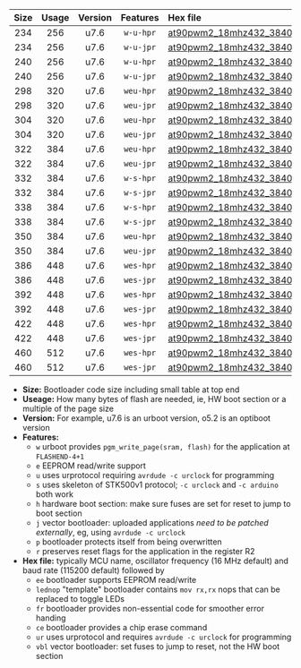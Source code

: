 |Size|Usage|Version|Features|Hex file|
|:-:|:-:|:-:|:-:|:--|
|234|256|u7.6|`w-u-hpr`|[at90pwm2_18mhz432_38400bps_ur.hex](https://raw.githubusercontent.com/stefanrueger/urboot/main/at90pwm2_18mhz432_38400bps_ur.hex)|
|234|256|u7.6|`w-u-jpr`|[at90pwm2_18mhz432_38400bps_ur_vbl.hex](https://raw.githubusercontent.com/stefanrueger/urboot/main/at90pwm2_18mhz432_38400bps_ur_vbl.hex)|
|240|256|u7.6|`w-u-hpr`|[at90pwm2_18mhz432_38400bps_lednop_ur.hex](https://raw.githubusercontent.com/stefanrueger/urboot/main/at90pwm2_18mhz432_38400bps_lednop_ur.hex)|
|240|256|u7.6|`w-u-jpr`|[at90pwm2_18mhz432_38400bps_lednop_ur_vbl.hex](https://raw.githubusercontent.com/stefanrueger/urboot/main/at90pwm2_18mhz432_38400bps_lednop_ur_vbl.hex)|
|298|320|u7.6|`weu-hpr`|[at90pwm2_18mhz432_38400bps_ee_ur.hex](https://raw.githubusercontent.com/stefanrueger/urboot/main/at90pwm2_18mhz432_38400bps_ee_ur.hex)|
|298|320|u7.6|`weu-jpr`|[at90pwm2_18mhz432_38400bps_ee_ur_vbl.hex](https://raw.githubusercontent.com/stefanrueger/urboot/main/at90pwm2_18mhz432_38400bps_ee_ur_vbl.hex)|
|304|320|u7.6|`weu-hpr`|[at90pwm2_18mhz432_38400bps_ee_lednop_ur.hex](https://raw.githubusercontent.com/stefanrueger/urboot/main/at90pwm2_18mhz432_38400bps_ee_lednop_ur.hex)|
|304|320|u7.6|`weu-jpr`|[at90pwm2_18mhz432_38400bps_ee_lednop_ur_vbl.hex](https://raw.githubusercontent.com/stefanrueger/urboot/main/at90pwm2_18mhz432_38400bps_ee_lednop_ur_vbl.hex)|
|322|384|u7.6|`weu-hpr`|[at90pwm2_18mhz432_38400bps_ee_lednop_fr_ur.hex](https://raw.githubusercontent.com/stefanrueger/urboot/main/at90pwm2_18mhz432_38400bps_ee_lednop_fr_ur.hex)|
|322|384|u7.6|`weu-jpr`|[at90pwm2_18mhz432_38400bps_ee_lednop_fr_ur_vbl.hex](https://raw.githubusercontent.com/stefanrueger/urboot/main/at90pwm2_18mhz432_38400bps_ee_lednop_fr_ur_vbl.hex)|
|332|384|u7.6|`w-s-hpr`|[at90pwm2_18mhz432_38400bps.hex](https://raw.githubusercontent.com/stefanrueger/urboot/main/at90pwm2_18mhz432_38400bps.hex)|
|332|384|u7.6|`w-s-jpr`|[at90pwm2_18mhz432_38400bps_vbl.hex](https://raw.githubusercontent.com/stefanrueger/urboot/main/at90pwm2_18mhz432_38400bps_vbl.hex)|
|338|384|u7.6|`w-s-hpr`|[at90pwm2_18mhz432_38400bps_lednop.hex](https://raw.githubusercontent.com/stefanrueger/urboot/main/at90pwm2_18mhz432_38400bps_lednop.hex)|
|338|384|u7.6|`w-s-jpr`|[at90pwm2_18mhz432_38400bps_lednop_vbl.hex](https://raw.githubusercontent.com/stefanrueger/urboot/main/at90pwm2_18mhz432_38400bps_lednop_vbl.hex)|
|350|384|u7.6|`weu-hpr`|[at90pwm2_18mhz432_38400bps_ee_lednop_fr_ce_ur.hex](https://raw.githubusercontent.com/stefanrueger/urboot/main/at90pwm2_18mhz432_38400bps_ee_lednop_fr_ce_ur.hex)|
|350|384|u7.6|`weu-jpr`|[at90pwm2_18mhz432_38400bps_ee_lednop_fr_ce_ur_vbl.hex](https://raw.githubusercontent.com/stefanrueger/urboot/main/at90pwm2_18mhz432_38400bps_ee_lednop_fr_ce_ur_vbl.hex)|
|386|448|u7.6|`wes-hpr`|[at90pwm2_18mhz432_38400bps_ee.hex](https://raw.githubusercontent.com/stefanrueger/urboot/main/at90pwm2_18mhz432_38400bps_ee.hex)|
|386|448|u7.6|`wes-jpr`|[at90pwm2_18mhz432_38400bps_ee_vbl.hex](https://raw.githubusercontent.com/stefanrueger/urboot/main/at90pwm2_18mhz432_38400bps_ee_vbl.hex)|
|392|448|u7.6|`wes-hpr`|[at90pwm2_18mhz432_38400bps_ee_lednop.hex](https://raw.githubusercontent.com/stefanrueger/urboot/main/at90pwm2_18mhz432_38400bps_ee_lednop.hex)|
|392|448|u7.6|`wes-jpr`|[at90pwm2_18mhz432_38400bps_ee_lednop_vbl.hex](https://raw.githubusercontent.com/stefanrueger/urboot/main/at90pwm2_18mhz432_38400bps_ee_lednop_vbl.hex)|
|422|448|u7.6|`wes-hpr`|[at90pwm2_18mhz432_38400bps_ee_lednop_fr.hex](https://raw.githubusercontent.com/stefanrueger/urboot/main/at90pwm2_18mhz432_38400bps_ee_lednop_fr.hex)|
|422|448|u7.6|`wes-jpr`|[at90pwm2_18mhz432_38400bps_ee_lednop_fr_vbl.hex](https://raw.githubusercontent.com/stefanrueger/urboot/main/at90pwm2_18mhz432_38400bps_ee_lednop_fr_vbl.hex)|
|460|512|u7.6|`wes-hpr`|[at90pwm2_18mhz432_38400bps_ee_lednop_fr_ce.hex](https://raw.githubusercontent.com/stefanrueger/urboot/main/at90pwm2_18mhz432_38400bps_ee_lednop_fr_ce.hex)|
|460|512|u7.6|`wes-jpr`|[at90pwm2_18mhz432_38400bps_ee_lednop_fr_ce_vbl.hex](https://raw.githubusercontent.com/stefanrueger/urboot/main/at90pwm2_18mhz432_38400bps_ee_lednop_fr_ce_vbl.hex)|

- **Size:** Bootloader code size including small table at top end
- **Useage:** How many bytes of flash are needed, ie, HW boot section or a multiple of the page size
- **Version:** For example, u7.6 is an urboot version, o5.2 is an optiboot version
- **Features:**
  + `w` urboot provides `pgm_write_page(sram, flash)` for the application at `FLASHEND-4+1`
  + `e` EEPROM read/write support
  + `u` uses urprotocol requiring `avrdude -c urclock` for programming
  + `s` uses skeleton of STK500v1 protocol; `-c urclock` and `-c arduino` both work
  + `h` hardware boot section: make sure fuses are set for reset to jump to boot section
  + `j` vector bootloader: uploaded applications *need to be patched externally*, eg, using `avrdude -c urclock`
  + `p` bootloader protects itself from being overwritten
  + `r` preserves reset flags for the application in the register R2
- **Hex file:** typically MCU name, oscillator frequency (16 MHz default) and baud rate (115200 default) followed by
  + `ee` bootloader supports EEPROM read/write
  + `lednop` "template" bootloader contains `mov rx,rx` nops that can be replaced to toggle LEDs
  + `fr` bootloader provides non-essential code for smoother error handing
  + `ce` bootloader provides a chip erase command
  + `ur` uses urprotocol and requires `avrdude -c urclock` for programming
  + `vbl` vector bootloader: set fuses to jump to reset, not the HW boot section
